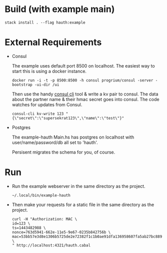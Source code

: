 # Build (with example main)

    stack install . --flag hauth:example

# External Requirements

-   Consul
    
    The example uses default port 8500 on localhost. The easiest way
    to start this is using a docker instance.
    
        docker run -i -t -p 8500:8500 -h consul progrium/consul -server -bootstrap -ui-dir /ui
    
    Then use the handy [consul cli](https://github.com/CiscoCloud/consul-cli) tool & write a kv pair to consul.
    The data about the partner name & their hmac secret goes into
    consul.  The code watches for updates from Consul.
    
        consul-cli kv-write 123 "{\"secret\":\"supersekrat123\",\"name\":\"test\"}"

-   Postgres 
    
    The example-hauth Main.hs has postgres on localhost with
    user/name/password/db all set to 'hauth'.
    
    Persisent migrates the schema for you, of course.

# Run

-   Run the example webserver in the same directory as the project.
    
        ~/.local/bin/example-hauth

-   Then make your requests for a static file in the same directory
    as the project.
    
        curl -H "Authorization: MAC \
        id=123 \
        ts=1443482988 \
        nonce=763d5941-662e-11e5-9e67-0235b842756b \
        mac=53bb57e3d8e1306b5725de2e72382f1c1b0ae91dfa136958607fa5ab27bc889b \
        " http://localhost:4321/hauth.cabal
